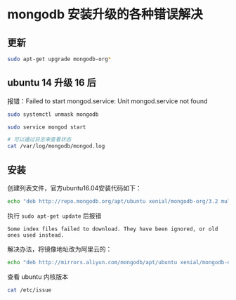 # mongodb 安装升级的各种错误解决

## 更新

```bash
sudo apt-get upgrade mongodb-org*
```

## ubuntu 14 升级 16 后

报错：Failed to start mongod.service: Unit mongod.service not found

```bash
sudo systemctl unmask mongodb

sudo service mongod start

# 可以通过日志来查看状态
cat /var/log/mongodb/mongod.log
```

## 安装

创建列表文件，官方ubuntu16.04安装代码如下：

```bash
echo "deb http://repo.mongodb.org/apt/ubuntu xenial/mongodb-org/3.2 multiverse" | sudo tee /etc/apt/sources.list.d/mongodb-org-3.2.list
```

执行 `sudo apt-get update` 后报错

```
Some index files failed to download. They have been ignored, or old ones used instead.
```

解决办法，将镜像地址改为阿里云的：

```bash
echo "deb http://mirrors.aliyun.com/mongodb/apt/ubuntu xenial/mongodb-org/3.2 multiverse" | sudo tee /etc/apt/sources.list.d/mongodb-org-3.2.list
```

查看 ubuntu 内核版本

```bash
cat /etc/issue
```